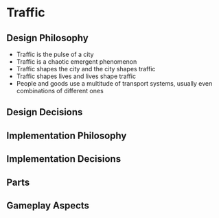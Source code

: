 # Traffic

## Design Philosophy

* Traffic is the pulse of a city
* Traffic is a chaotic emergent phenomenon
* Traffic shapes the city and the city shapes traffic
* Traffic shapes lives and lives shape traffic
* People and goods use a multitude of transport systems, usually even combinations of different ones

## Design Decisions

## Implementation Philosophy

## Implementation Decisions

## Parts

## Gameplay Aspects
